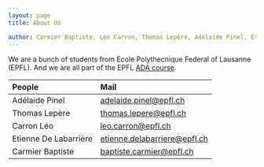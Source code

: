 ```yaml
---
layout: page
title: About Us

author: Carmier Baptiste, Léo Carron, Thomas Lepère, Adélaide Pinel, Etienne De Labarrière
---
```


We are a bunch of students from Ecole Polythecnique Federal of Lausanne (EPFL). 
And we are all part of the EPFL [ADA course](https://epfl-ada.github.io/teaching/fall2024/cs401/).

| People | Mail | 
| :------ |:--- |
| Adélaide Pinel | [adelaide.pinel@epfl.ch](adelaide.pinel@epfl.ch) | 
| Thomas Lepère | [thomas.lepere@epfl.ch](thomas.lepere@epfl.ch) | 
| Carron Léo | [leo.carron@epfl.ch](leo.carron@epfl.ch) | 
| Etienne De Labarrière | [etienne.delabarriere@epfl.ch](etienne.delabarriere@epfl.ch) | 
| Carmier Baptiste | [baptiste.carmier@epfl.ch](baptiste.carmier@epfl.ch) | 

